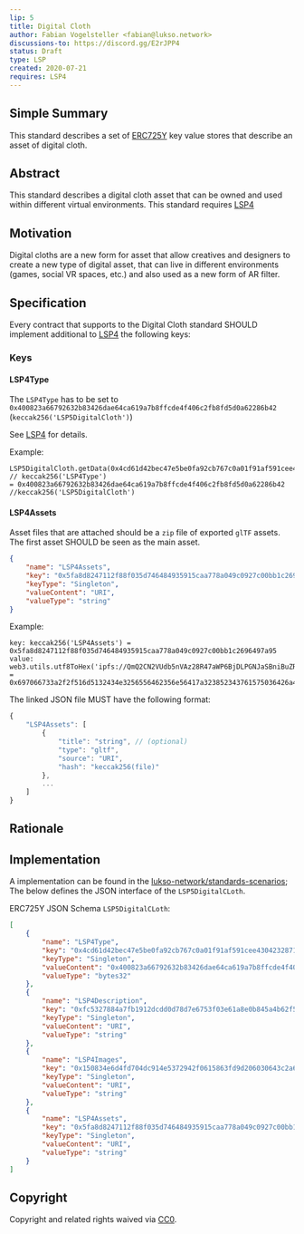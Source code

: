 ```yaml
---
lip: 5
title: Digital Cloth
author: Fabian Vogelsteller <fabian@lukso.network> 
discussions-to: https://discord.gg/E2rJPP4
status: Draft
type: LSP
created: 2020-07-21
requires: LSP4
---
```


## Simple Summary
This standard describes a set of [ERC725Y](https://github.com/ethereum/EIPs/blob/master/EIPS/eip-725.md) key value stores that describe an asset of digital cloth.

## Abstract
This standard describes a digital cloth asset that can be owned and used within different virtual environments.
This standard requires [LSP4](https://github.com/lukso-network/LIPs/blob/master/LSPs/LSP-4-DigitalCertificate.md)

## Motivation
Digital cloths are a new form for asset that allow creatives and designers to create a new type of digital asset,
that can live in different environments (games, social VR spaces, etc.) and also used as a new form of AR filter.

## Specification

Every contract that supports to the Digital Cloth standard SHOULD implement additional to [LSP4](https://github.com/lukso-network/LIPs/blob/master/LSPs/LSP-4-DigitalCertificate.md)
the following keys:

### Keys

#### LSP4Type

The `LSP4Type` has to be set to `0x400823a66792632b83426dae64ca619a7b8ffcde4f406c2fb8fd5d0a62286b42` (`keccak256('LSP5DigitalCloth')`)

See [LSP4](https://github.com/lukso-network/LIPs/blob/master/LSPs/LSP-4-DigitalCertificate.md) for details.

Example:
```solidity
LSP5DigitalCloth.getData(0x4cd61d42bec47e5be0fa92cb767c0a01f91af591cee430423287127fe58b66ca) // keccak256('LSP4Type') 
= 0x400823a66792632b83426dae64ca619a7b8ffcde4f406c2fb8fd5d0a62286b42 //keccak256('LSP5DigitalCloth')
```

#### LSP4Assets

Asset files that are attached should be a `zip` file of exported `glTF` assets.
The first asset SHOULD be seen as the main asset.

```json
{
    "name": "LSP4Assets",
    "key": "0x5fa8d8247112f88f035d746484935915caa778a049c0927c00bb1c2696497a95",
    "keyType": "Singleton",
    "valueContent": "URI",
    "valueType": "string"
}
```

Example:
```solidity
key: keccak256('LSP4Assets') = 0x5fa8d8247112f88f035d746484935915caa778a049c0927c00bb1c2696497a95
value: web3.utils.utf8ToHex('ipfs://QmQ2CN2VUdb5nVAz28R47aWP6BjDLPGNJaSBniBuZRs3Jt') = 0x697066733a2f2f516d5132434e3256556462356e56417a323852343761575036426a444c50474e4a6153426e6942755a5273334a74
```

The linked JSON file MUST have the following format:
```js
{
    "LSP4Assets": [
        {
            "title": "string", // (optional)
            "type": "gltf",
            "source": "URI",
            "hash": "keccak256(file)"
        },
        ...
    ]
}
```

## Rationale

## Implementation

A implementation can be found in the [lukso-network/standards-scenarios](https://github.com/lukso-network/standards-scenarios/blob/master/contracts/DigitalCertificate/LSP4DigitalCertificate.sol);
The below defines the JSON interface of the `LSP5DigitalCLoth`.

ERC725Y JSON Schema `LSP5DigitalCLoth`:
```json
[
    {
        "name": "LSP4Type",
        "key": "0x4cd61d42bec47e5be0fa92cb767c0a01f91af591cee430423287127fe58b66ca",
        "keyType": "Singleton",
        "valueContent": "0x400823a66792632b83426dae64ca619a7b8ffcde4f406c2fb8fd5d0a62286b42",
        "valueType": "bytes32"
    },
    {
        "name": "LSP4Description",
        "key": "0xfc5327884a7fb1912dcdd0d78d7e6753f03e61a8e0b845a4b62f5efde472d0a8",
        "keyType": "Singleton",
        "valueContent": "URI",
        "valueType": "string"
    },
    {
        "name": "LSP4Images",
        "key": "0x150834e6d4fd704dc914e5372942f0615863fd9d206030643c2a6391dc6ddbf1",
        "keyType": "Singleton",
        "valueContent": "URI",
        "valueType": "string"
    },
    {
        "name": "LSP4Assets",
        "key": "0x5fa8d8247112f88f035d746484935915caa778a049c0927c00bb1c2696497a95",
        "keyType": "Singleton",
        "valueContent": "URI",
        "valueType": "string"
    }
]
```

## Copyright
Copyright and related rights waived via [CC0](https://creativecommons.org/publicdomain/zero/1.0/).

